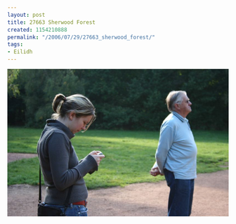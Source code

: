 ```yaml
---
layout: post
title: 27663 Sherwood Forest
created: 1154210888
permalink: "/2006/07/29/27663_sherwood_forest/"
tags:
- Eilidh
---
```


<img src="/image/images/IMG_7663.JPG"/>

